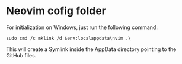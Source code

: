 # Neovim cofig folder

For initialization on Windows, just run the following command:

```pwsh
sudo cmd /c mklink /d $env:localappdata\nvim .\
```

This will create a Symlink inside the AppData directory pointing to the GitHub files.
